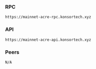 ### RPC
```
https://mainnet-acre-rpc.konsortech.xyz
```

### API
```
https://mainnet-acre-api.konsortech.xyz
```

### Peers
```
N/A
```
